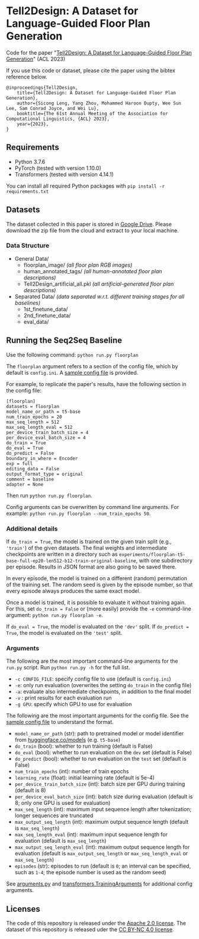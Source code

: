 # Tell2Design: A Dataset for Language-Guided Floor Plan Generation

Code for the paper "[Tell2Design: A Dataset for Language-Guided Floor Plan Generation](http)" (ACL 2023)

If you use this code or dataset, please cite the paper using the bibtex reference below.
```
@inproceedings{Tell2Design,
    title={Tell2Design: A Dataset for Language-Guided Floor Plan Generation},
    author={Sicong Leng, Yang Zhou, Mohammed Haroon Dupty, Wee Sun Lee, Sam Conrad Joyce, and Wei Lu},
    booktitle={The 61st Annual Meeting of the Association for Computational Linguistics, {ACL} 2023},
    year={2023},
}
```


## Requirements

- Python 3.7.6
- PyTorch (tested with version 1.10.0)
- Transformers (tested with version 4.14.1)

You can install all required Python packages with `pip install -r requirements.txt`


## Datasets

The dataset collected in this paper is stored in [Google Drive](https://drive.google.com/file/d/1ebPneckeDR88YMjGb2t1iguCCKHl8kGB/view?usp=sharing). Please download the zip file from the cloud and extract to your local machine.

### Data Structure
- General Data/
    - floorplan_image/ *(all floor plan RGB images)*
    - human_annotated_tags/ *(all human-annotated floor plan descriptions)*
    - Tell2Design_artificial_all.pkl *(all artificial-generated floor plan descriptions)*
- Separated Data/ *(data separated w.r.t. different training stages for all baselines)*
    - 1st_finetune_data/
    - 2nd_finetune_data/
    - eval_data/


## Running the Seq2Seq Baseline

Use the following command:
`python run.py floorplan`

The `floorplan` argument refers to a section of the config file, which by default is `config.ini`. A [sample config file](config.ini) is provided.

For example, to replicate the paper's results, have the following section in the config file:
```
[floorplan]
datasets = floorplan
model_name_or_path = t5-base
num_train_epochs = 20
max_seq_length = 512
max_seq_length_eval = 512
per_device_train_batch_size = 4
per_device_eval_batch_size = 4
do_train = True
do_eval = True
do_predict = False
boundary_in_where = Encoder
exp = full
editing_data = False
output_format_type = original
comment = baseline
adapter = None
```
Then run `python run.py floorplan`.

Config arguments can be overwritten by command line arguments.
For example: `python run.py floorplan --num_train_epochs 50`.


### Additional details

If `do_train = True`, the model is trained on the given train split (e.g., `'train'`) of the given datasets.
The final weights and intermediate checkpoints are written in a directory such as `experiments/floorplan-t5-base-full-ep20-len512-b12-train-original-baseline`, with one subdirectory per episode.
Results in JSON format are also going to be saved there.

In every episode, the model is trained on a different (random) permutation of the training set.
The random seed is given by the episode number, so that every episode always produces the same exact model.

Once a model is trained, it is possible to evaluate it without training again.
For this, set `do_train = False` or (more easily) provide the `-e` command-line argument: `python run.py floorplan -e`.

If `do_eval = True`, the model is evaluated on the `'dev'` split.
If `do_predict = True`, the model is evaluated on the `'test'` split.


### Arguments

The following are the most important command-line arguments for the `run.py` script.
Run `python run.py -h` for the full list.

- `-c CONFIG_FILE`: specify config file to use (default is `config.ini`)
- `-e`: only run evaluation (overwrites the setting `do_train` in the config file)
- `-a`: evaluate also intermediate checkpoints, in addition to the final model
- `-v` : print results for each evaluation run
- `-g GPU`: specify which GPU to use for evaluation

The following are the most important arguments for the config file. 
See the [sample config file](config.ini) to understand the format.

- `model_name_or_path` (str): path to pretrained model or model identifier from [huggingface.co/models](https://huggingface.co/models) (e.g. `t5-base`)
- `do_train` (bool): whether to run training (default is False)
- `do_eval` (bool): whether to run evaluation on the `dev` set (default is False)
- `do_predict` (bool): whether to run evaluation on the `test` set (default is False)
- `num_train_epochs` (int): number of train epochs
- `learning_rate` (float): initial learning rate (default is 5e-4)
- `per_device_train_batch_size` (int): batch size per GPU during training (default is 8)
- `per_device_eval_batch_size` (int): batch size during evaluation (default is 8; only one GPU is used for evaluation)
- `max_seq_length` (int): maximum input sequence length after tokenization; longer sequences are truncated
- `max_output_seq_length` (int): maximum output sequence length (default is `max_seq_length`)
- `max_seq_length_eval` (int): maximum input sequence length for evaluation (default is `max_seq_length`)
- `max_output_seq_length_eval` (int): maximum output sequence length for evaluation (default is `max_output_seq_length` or `max_seq_length_eval` or `max_seq_length`)
- `episodes` (str): episodes to run (default is `0`; an interval can be specified, such as `1-4`; the episode number is used as the random seed)

See [arguments.py](./T5/arguments.py) and [transformers.TrainingArguments](https://github.com/huggingface/transformers/blob/master/src/transformers/training_args.py) for additional config arguments.


## Licenses

The code of this repository is released under the [Apache 2.0 license](LICENSE).
The dataset of this repository is released uder the [CC BY-NC 4.0 license](https://creativecommons.org/licenses/by-nc/4.0/deed.en_GB).

